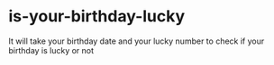 # is-your-birthday-lucky
 It will take your birthday date and your lucky number to check if your birthday is lucky or not

